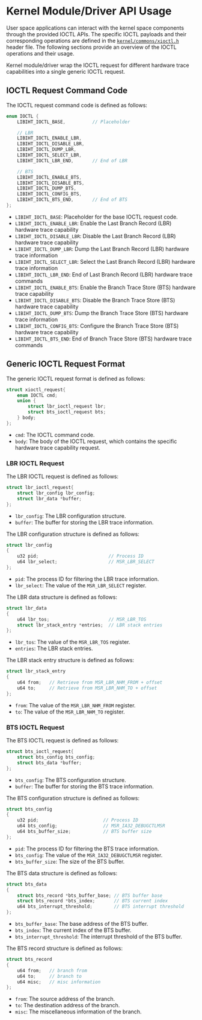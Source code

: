 # Kernel Module/Driver API Usage

User space applications can interact with the kernel space components through the provided IOCTL APIs. The specific IOCTL payloads and their corresponding operations are defined in the [`kernel/commons/xioctl.h`](../../kernel/commons/xioctl.h) header file. The following sections provide an overview of the IOCTL operations and their usage.

Kernel module/driver wrap the IOCTL request for different hardware trace capabilities into a single generic IOCTL request. 

## IOCTL Request Command Code

The IOCTL request command code is defined as follows:

```c
enum IOCTL {
    LIBIHT_IOCTL_BASE,          // Placeholder

    // LBR
    LIBIHT_IOCTL_ENABLE_LBR,
    LIBIHT_IOCTL_DISABLE_LBR,
    LIBIHT_IOCTL_DUMP_LBR,
    LIBIHT_IOCTL_SELECT_LBR,
    LIBIHT_IOCTL_LBR_END,       // End of LBR

    // BTS
    LIBIHT_IOCTL_ENABLE_BTS,
    LIBIHT_IOCTL_DISABLE_BTS,
    LIBIHT_IOCTL_DUMP_BTS,
    LIBIHT_IOCTL_CONFIG_BTS,
    LIBIHT_IOCTL_BTS_END,       // End of BTS
};
```

- `LIBIHT_IOCTL_BASE`: Placeholder for the base IOCTL request code.
- `LIBIHT_IOCTL_ENABLE_LBR`: Enable the Last Branch Record (LBR) hardware trace capability
- `LIBIHT_IOCTL_DISABLE_LBR`: Disable the Last Branch Record (LBR) hardware trace capability
- `LIBIHT_IOCTL_DUMP_LBR`: Dump the Last Branch Record (LBR) hardware trace information
- `LIBIHT_IOCTL_SELECT_LBR`: Select the Last Branch Record (LBR) hardware trace information
- `LIBIHT_IOCTL_LBR_END`: End of Last Branch Record (LBR) hardware trace commands
- `LIBIHT_IOCTL_ENABLE_BTS`: Enable the Branch Trace Store (BTS) hardware trace capability
- `LIBIHT_IOCTL_DISABLE_BTS`: Disable the Branch Trace Store (BTS) hardware trace capability
- `LIBIHT_IOCTL_DUMP_BTS`: Dump the Branch Trace Store (BTS) hardware trace information
- `LIBIHT_IOCTL_CONFIG_BTS`: Configure the Branch Trace Store (BTS) hardware trace capability
- `LIBIHT_IOCTL_BTS_END`: End of Branch Trace Store (BTS) hardware trace commands

## Generic IOCTL Request Format

The generic IOCTL request format is defined as follows:

```c
struct xioctl_request{
    enum IOCTL cmd;
    union {
        struct lbr_ioctl_request lbr;
        struct bts_ioctl_request bts;
    } body;
};
```

- `cmd`: The IOCTL command code.
- `body`: The body of the IOCTL request, which contains the specific hardware trace capability request.

### LBR IOCTL Request

The LBR IOCTL request is defined as follows:

```c
struct lbr_ioctl_request{
    struct lbr_config lbr_config;
    struct lbr_data *buffer;
};
```

- `lbr_config`: The LBR configuration structure.
- `buffer`: The buffer for storing the LBR trace information.

The LBR configuration structure is defined as follows:

```c
struct lbr_config
{
    u32 pid;                          // Process ID
    u64 lbr_select;                   // MSR_LBR_SELECT
};
```

- `pid`: The process ID for filtering the LBR trace information.
- `lbr_select`: The value of the `MSR_LBR_SELECT` register.

The LBR data structure is defined as follows:

```c
struct lbr_data
{
    u64 lbr_tos;                      // MSR_LBR_TOS
    struct lbr_stack_entry *entries;  // LBR stack entries
};
```

- `lbr_tos`: The value of the `MSR_LBR_TOS` register.
- `entries`: The LBR stack entries.

The LBR stack entry structure is defined as follows:

```c
struct lbr_stack_entry
{
    u64 from;   // Retrieve from MSR_LBR_NHM_FROM + offset
    u64 to;     // Retrieve from MSR_LBR_NHM_TO + offset
};
```

- `from`: The value of the `MSR_LBR_NHM_FROM` register.
- `to`: The value of the `MSR_LBR_NHM_TO` register.

### BTS IOCTL Request

The BTS IOCTL request is defined as follows:

```c
struct bts_ioctl_request{
    struct bts_config bts_config;
    struct bts_data *buffer;
};
```

- `bts_config`: The BTS configuration structure.
- `buffer`: The buffer for storing the BTS trace information.

The BTS configuration structure is defined as follows:

```c
struct bts_config
{
    u32 pid;                        // Process ID
    u64 bts_config;                 // MSR_IA32_DEBUGCTLMSR
    u64 bts_buffer_size;            // BTS buffer size
};
```

- `pid`: The process ID for filtering the BTS trace information.
- `bts_config`: The value of the `MSR_IA32_DEBUGCTLMSR` register.
- `bts_buffer_size`: The size of the BTS buffer.

The BTS data structure is defined as follows:

```c
struct bts_data
{
    struct bts_record *bts_buffer_base; // BTS buffer base
    struct bts_record *bts_index;       // BTS current index
    u64 bts_interrupt_threshold;        // BTS interrupt threshold
};
```

- `bts_buffer_base`: The base address of the BTS buffer.
- `bts_index`: The current index of the BTS buffer.
- `bts_interrupt_threshold`: The interrupt threshold of the BTS buffer.

The BTS record structure is defined as follows:

```c
struct bts_record
{
    u64 from;   // branch from
    u64 to;     // branch to
    u64 misc;   // misc information
};
```

- `from`: The source address of the branch.
- `to`: The destination address of the branch.
- `misc`: The miscellaneous information of the branch.
